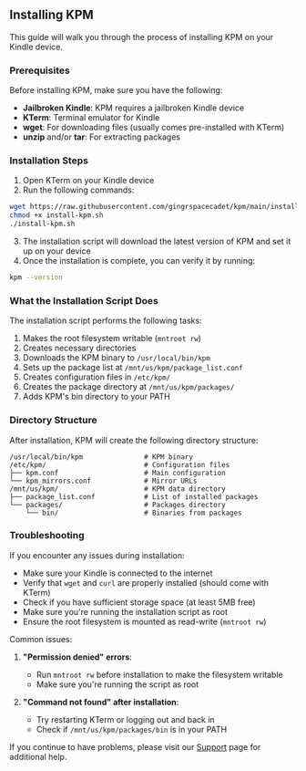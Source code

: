## Installing KPM

This guide will walk you through the process of installing KPM on your Kindle device.

### Prerequisites

Before installing KPM, make sure you have the following:

- **Jailbroken Kindle**: KPM requires a jailbroken Kindle device
- **KTerm**: Terminal emulator for Kindle
- **wget**: For downloading files (usually comes pre-installed with KTerm)
- **unzip** and/or **tar**: For extracting packages

### Installation Steps

1. Open KTerm on your Kindle device
2. Run the following commands:

```bash
wget https://raw.githubusercontent.com/gingrspacecadet/kpm/main/install-kpm.sh
chmod +x install-kpm.sh
./install-kpm.sh
```

3. The installation script will download the latest version of KPM and set it up on your device
4. Once the installation is complete, you can verify it by running:

```bash
kpm --version
```

### What the Installation Script Does

The installation script performs the following tasks:

1. Makes the root filesystem writable (`mntroot rw`)
2. Creates necessary directories
3. Downloads the KPM binary to `/usr/local/bin/kpm`
4. Sets up the package list at `/mnt/us/kpm/package_list.conf`
5. Creates configuration files in `/etc/kpm/`
6. Creates the package directory at `/mnt/us/kpm/packages/`
7. Adds KPM's bin directory to your PATH

### Directory Structure

After installation, KPM will create the following directory structure:

```
/usr/local/bin/kpm               # KPM binary
/etc/kpm/                        # Configuration files
├── kpm.conf                     # Main configuration
└── kpm_mirrors.conf             # Mirror URLs
/mnt/us/kpm/                     # KPM data directory
├── package_list.conf            # List of installed packages
└── packages/                    # Packages directory
    └── bin/                     # Binaries from packages
```

### Troubleshooting

If you encounter any issues during installation:

- Make sure your Kindle is connected to the internet
- Verify that `wget` and `curl` are properly installed (should come with KTerm)
- Check if you have sufficient storage space (at least 5MB free)
- Make sure you're running the installation script as root
- Ensure the root filesystem is mounted as read-write (`mntroot rw`)

Common issues:

1. **"Permission denied" errors**:
   - Run `mntroot rw` before installation to make the filesystem writable
   - Make sure you're running the script as root

2. **"Command not found" after installation**:
   - Try restarting KTerm or logging out and back in
   - Check if `/mnt/us/kpm/packages/bin` is in your PATH

If you continue to have problems, please visit our [Support](/support) page for additional help.
